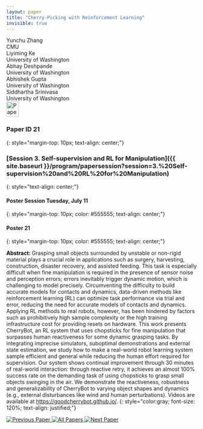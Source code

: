 ```yaml
---
layout: paper
title: "Cherry-Picking with Reinforcement Learning"
invisible: true
---
```

<div class="paper-authors">
<div class="paper-author-box">
    <div class="paper-author-name">Yunchu Zhang</div>
    <div class="paper-author-uni">CMU</div>
</div>
<div class="paper-author-box">
    <div class="paper-author-name">Liyiming Ke</div>
    <div class="paper-author-uni">University of Washington</div>
</div>
<div class="paper-author-box">
    <div class="paper-author-name">Abhay Deshpande</div>
    <div class="paper-author-uni">University of Washington</div>
</div>
<div class="paper-author-box">
    <div class="paper-author-name">Abhishek Gupta</div>
    <div class="paper-author-uni">University of Washington</div>
</div>
<div class="paper-author-box">
    <div class="paper-author-name">Siddhartha Srinivasa</div>
    <div class="paper-author-uni">University of Washington</div>
</div>

</div><div class="paper-pdf">
<div> <a href="http://www.roboticsproceedings.org/rss19/p021.pdf"><img src="{{ site.baseurl }}/images/paper_link.png" alt="Paper Website" width = "33"  height = "40"/></a> </div>
</div>

### Paper ID 21
{: style="margin-top: 10px; text-align: center;"}

### [Session 3. Self-supervision and RL for Manipulation]({{ site.baseurl }}/program/papersession?session=3.%20Self-supervision%20and%20RL%20for%20Manipulation)
{: style="text-align: center;"}

#### Poster Session Tuesday, July 11
{: style="margin-top: 10px; color: #555555; text-align: center;"}

#### Poster 21
{: style="margin-top: 10px; color: #555555; text-align: center;"}

<b style="color: black;">Abstract: </b>Grasping small objects surrounded by unstable or non-rigid material plays a crucial role in applications such as surgery, harvesting, construction, disaster recovery, and assisted feeding. This task is especially difficult when fine manipulation is required in the presence of sensor noise and perception errors; errors inevitably trigger dynamic motion,  which is challenging to model precisely. Circumventing the difficulty to build accurate models for contacts and dynamics, data-driven methods like reinforcement learning (RL) can optimize task performance via trial and error, reducing the need for accurate models of contacts and dynamics. Applying RL methods to real robots, however, has been hindered by factors such as prohibitively high sample complexity or the high training infrastructure cost for providing resets on hardware. This work presents CherryBot, an RL system that uses chopsticks for fine manipulation that surpasses human reactiveness for some dynamic grasping tasks. By integrating imprecise simulators, suboptimal demonstrations and external state estimation, we study how to make a real-world robot learning system sample efficient and general while reducing the human effort required for supervision. Our system shows continual improvement through 30 minutes of real-world interaction:  through reactive retry, it achieves an almost 100% success rate on the demanding task of using chopsticks to grasp small objects swinging in the air. We demonstrate the reactiveness, robustness and generalizability of CherryBot to varying object shapes and dynamics (e.g., external disturbances like wind and human perturbations). Videos are available at https://goodcherrybot.github.io/.
{: style="color:gray; font-size: 120%; text-align: justified;"}


<div class="paper-menu">
<a href="{{ site.baseurl }}/program/papers/020/"> <img src="{{ site.baseurl }}/images/previous_paper_icon.png" alt="Previous Paper" title="Previous Paper"/> </a>
<a href="{{ site.baseurl }}/program/papers"><img src="{{ site.baseurl }}/images/overview_icon.png" alt="All Papers" title="All Papers"/> </a>
<a href="{{ site.baseurl }}/program/papers/022/"> <img src="{{ site.baseurl }}/images/next_paper_icon.png" alt="Next Paper" title="Next Paper"/> </a>

</div>

